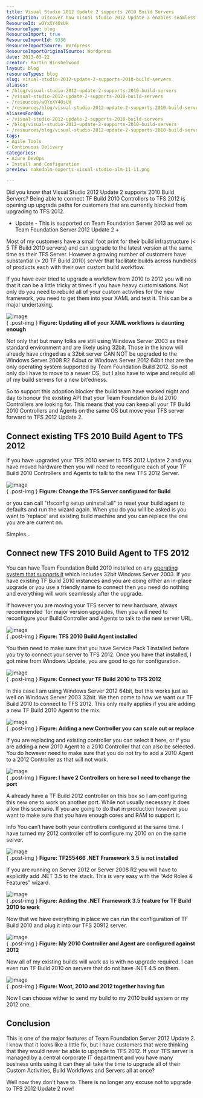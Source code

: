 ```yaml
---
title: Visual Studio 2012 Update 2 supports 2010 Build Servers
description: Discover how Visual Studio 2012 Update 2 enables seamless integration with 2010 Build Servers, simplifying upgrades and enhancing your development workflow.
ResourceId: wOYxXY4OsUH
ResourceType: blog
ResourceImport: true
ResourceImportId: 9336
ResourceImportSource: Wordpress
ResourceImportOriginalSource: Wordpress
date: 2013-03-22
creator: Martin Hinshelwood
layout: blog
resourceTypes: blog
slug: visual-studio-2012-update-2-supports-2010-build-servers
aliases:
- /blog/visual-studio-2012-update-2-supports-2010-build-servers
- /visual-studio-2012-update-2-supports-2010-build-servers
- /resources/wOYxXY4OsUH
- /resources/blog/visual-studio-2012-update-2-supports-2010-build-servers
aliasesFor404:
- /visual-studio-2012-update-2-supports-2010-build-servers
- /blog/visual-studio-2012-update-2-supports-2010-build-servers
- /resources/blog/visual-studio-2012-update-2-supports-2010-build-servers
tags:
- Agile Tools
- Continuous Delivery
categories:
- Azure DevOps
- Install and Configuration
preview: nakedalm-experts-visual-studio-alm-11-11.png

---
```

Did you know that Visual Studio 2012 Update 2 supports 2010 Build Servers? Being able to connect TF Build 2010 Controllers to TFS 2012 is opening up upgrade paths for customers that are currently blocked from upgrading to TFS 2012.

- Update - This is supported on Team Foundation Server 2013 as well as Team Foundation Server 2012 Update 2 +

Most of my customers have a small foot print for their build infrastructure (< 5 TF Build 2010 servers) and can upgrade to the latest version at the same time as their TFS Server. However a growing number of customers have substantial (> 20 TF Build 2010) server that facilitate builds across hundreds of products each with their own custom build workflow.

If you have ever tried to upgrade a workflow from 2010 to 2012 you will no that it can be a little tricky at times if you have heavy customisations. Not only do you need to rebuild all of your custom activities for the new framework, you need to get them into your XAML and test it. This can be a major undertaking.

![image](images/image36-1-1.png "image")  
{ .post-img }
**Figure: Updating all of your XAML workflows is daunting enough**

Not only that but many folks are still using Windows Server 2003 as their standard environment and are likely using 32bit. Those in the know will already have cringed as a 32bit server CAN NOT be upgraded to the Windows Server 2008 R2 64but or Windows Server 2012 64bit that are the only operating system supported by Team Foundation Build 2012. So not only do I have to move to a newer OS, but I also have to wipe and rebuild all of my build servers for a new bit’edness.

So to support this adoption blocker the build team have worked night and day to honour the existing API that your Team Foundation Build 2010 Controllers are looking for. This means that you can keep all your TF Build 2010 Controllers and Agents on the same OS but move your TFS server forward to TFS 2012 Update 2.

## Connect existing TFS 2010 Build Agent to TFS 2012

If you have upgraded your TFS 2010 server to TFS 2012 Update 2 and you have moved hardware then you will need to reconfigure each of your TF Build 2010 Controllers and Agents to talk to the new TFS 2012 Server.

![image](images/image37-2-2.png "image")  
{ .post-img }
**Figure: Change the TFS Server configured for Build**

or you can call "tfsconfig setup uninstall:all" to reset your build agent to defaults and run the wizard again. When you do you will be asked is you want to ‘replace’ and existing build machine and you can replace the one you are are current on.

Simples…

## Connect new TFS 2010 Build Agent to TFS 2012

You can have Team Foundation Build 2010 installed on any [operating system that supports it](<http://msdn.microsoft.com/en-us/library/vstudio/dd578592(v=vs.100).aspx>) which includes 32bit Windows Server 2003. If you have existing TF Build 2010 instances and you are doing either an in-place upgrade or you use a friendly name to connect then you need do nothing and everything will work seamlessly after the upgrade.

If however you are moving your TFS server to new hardware, always recommended  for major version upgrades, then you will need to reconfigure your Build Controller and Agents to talk to the new server URL.

![image](images/image38-3-3.png "image")  
{ .post-img }
**Figure: TFS 2010 Build Agent installed**

You then need to make sure that you have Service Pack 1 installed before you try to connect your server to TFS 2012. Once you have that installed, I got mine from Windows Update, you are good to go for configuration.

![image](images/image39-4-4.png "image")  
{ .post-img }
**Figure: Connect your TF Build 2010 to TFS 2012**

In this case I am using Windows Server 2012 64bit, but this works just as well on Windows Server 2003 32bit. We then come to how we want our TF Build 2010 to connect to TFS 2012. This only really applies if you are adding a new TF Build 2010 Agent to the mix.

![image](images/image40-5-5.png "image")  
{ .post-img }
**Figure: Adding a new Controller you can scale out or replace**

If you are replacing and existing controller you can select it here, or if you are adding a new 2010 Agent to a 2010 Controller that can also be selected. You do however need to make sure that you do not try to add a 2010 Agent to a 2012 Controller as that will not work.

![image](images/image41-6-6.png "image")  
{ .post-img }
**Figure: I have 2 Controllers on here so I need to change the port**

A already have a TF Build 2012 controller on this box so I am configuring this new one to work on another port. While not usually necessary it does allow this scenario. If you are going to do that in production however you want to make sure that you have enough cores and RAM to support it.

Info You can’t have both your controllers configured at the same time. I have turned my 2012 controller off to configure my 2010 on on the same server.

![image](images/image42-7-7.png "image")  
{ .post-img }
**Figure: TF255466 .NET Framework 3.5 is not installed**

If you are running on Server 2012 or Server 2008 R2 you will have to explicitly add .NET 3.5 to the stack. This is very easy with the “Add Roles & Features” wizard.

![image](images/image43-8-8.png "image")  
{ .post-img }
**Figure: Adding the .NET Framework 3.5 feature for TF Build 2010 to work**

Now that we have everything in place we can run the configuration of TF Build 2010 and plug it into our TFS 20912 server.

![image](images/image44-9-9.png "image")  
{ .post-img }
**Figure: My 2010 Controller and Agent are configured against 2012**

Now all of my existing builds will work as is with no upgrade required. I can even run TF Build 2010 on servers that do not have .NET 4.5 on them.

![image](images/image45-10-10.png "image")  
{ .post-img }
**Figure: Woot, 2010 and 2012 together having fun**

Now I can choose wither to send my build to my 2010 build system or my 2012 one.

## Conclusion

This is one of the major features of Team Foundation Server 2012 Update 2. I know that it looks like a little fix, but I have customers that were thinking that they would never be able to upgrade to TFS 2012. If your TFS server is managed by a central corporate IT department and you have many business units using it can they all take the time to upgrade all of their Custom Activities, Build Workflows and Servers all at once?

Well now they don’t have to. There is no longer any excuse not to upgrade to TFS 2012 Update 2 now!
